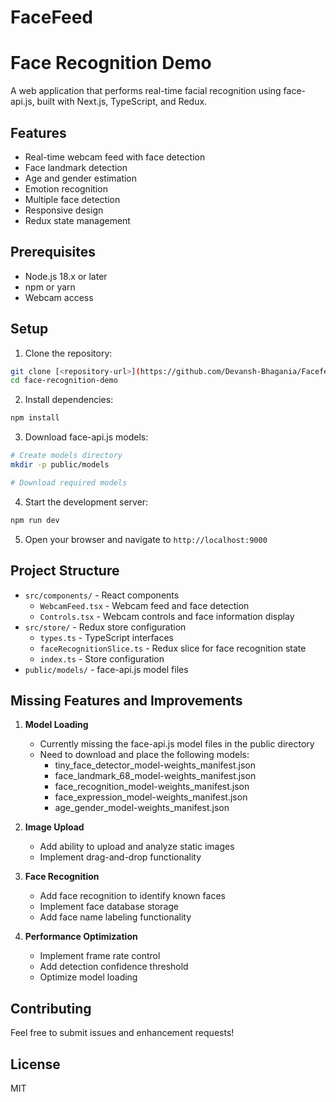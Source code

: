 # FaceFeed
# Face Recognition Demo

A web application that performs real-time facial recognition using face-api.js, built with Next.js, TypeScript, and Redux.

## Features

- Real-time webcam feed with face detection
- Face landmark detection
- Age and gender estimation
- Emotion recognition
- Multiple face detection
- Responsive design
- Redux state management

## Prerequisites

- Node.js 18.x or later
- npm or yarn
- Webcam access

## Setup

1. Clone the repository:
```bash
git clone [<repository-url>](https://github.com/Devansh-Bhagania/Facefeed)
cd face-recognition-demo
```

2. Install dependencies:
```bash
npm install
```

3. Download face-api.js models:
```bash
# Create models directory
mkdir -p public/models

# Download required models

```

4. Start the development server:
```bash
npm run dev
```

5. Open your browser and navigate to `http://localhost:9000`

## Project Structure

- `src/components/` - React components
  - `WebcamFeed.tsx` - Webcam feed and face detection
  - `Controls.tsx` - Webcam controls and face information display
- `src/store/` - Redux store configuration
  - `types.ts` - TypeScript interfaces
  - `faceRecognitionSlice.ts` - Redux slice for face recognition state
  - `index.ts` - Store configuration
- `public/models/` - face-api.js model files

## Missing Features and Improvements

1. **Model Loading**
   - Currently missing the face-api.js model files in the public directory
   - Need to download and place the following models:
     - tiny_face_detector_model-weights_manifest.json
     - face_landmark_68_model-weights_manifest.json
     - face_recognition_model-weights_manifest.json
     - face_expression_model-weights_manifest.json
     - age_gender_model-weights_manifest.json

2. **Image Upload**
   - Add ability to upload and analyze static images
   - Implement drag-and-drop functionality

3. **Face Recognition**
   - Add face recognition to identify known faces
   - Implement face database storage
   - Add face name labeling functionality

4. **Performance Optimization**
   - Implement frame rate control
   - Add detection confidence threshold
   - Optimize model loading



## Contributing

Feel free to submit issues and enhancement requests!

## License

MIT
